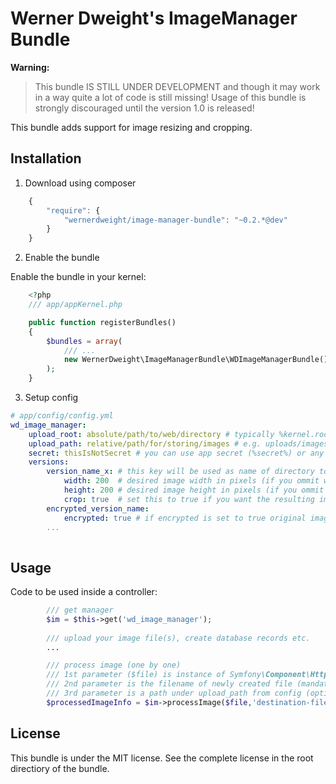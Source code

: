 Werner Dweight's ImageManager Bundle
====================================

**Warning:**

> This bundle IS STILL UNDER DEVELOPMENT and though it may work in a way
> quite a lot of code is still missing! Usage of this bundle is strongly
> discouraged until the version 1.0 is released!

This bundle adds support for image resizing and cropping.

Installation
------------

1) Download using composer

```js
	{
	    "require": {
	        "wernerdweight/image-manager-bundle": "~0.2.*@dev"
	    }
	}
```

2) Enable the bundle

Enable the bundle in your kernel:

```php
	<?php
	/// app/appKernel.php

	public function registerBundles()
	{
    	$bundles = array(
        	/// ...
        	new WernerDweight\ImageManagerBundle\WDImageManagerBundle(),
    	);
	}
```

3) Setup config

```yml
# app/config/config.yml
wd_image_manager:
    upload_root: absolute/path/to/web/directory # typically %kernel.root_dir%/../web
    upload_path: relative/path/for/storing/images # e.g. uploads/images
    secret: thisIsNotSecret # you can use app secret (%secret%) or any other custom secret (needed for encryption)
    versions:
        version_name_x:	# this key will be used as name of directory to where this version of images will be saved
            width: 200	# desired image width in pixels (if you ommit width or height image will keep its original dimensions)
            height: 200 # desired image height in pixels (if you ommit width or height image will keep its original dimensions)
            crop: true	# set this to true if you want the resulting image to have EXACTLY the dimensions specified (default false)
        encrypted_version_name:
            encrypted: true	# if encrypted is set to true original image will be saved encrypted (intended for image download restrictions)
        ...
            
```

Usage
-----

Code to be used inside a controller:
```php
		/// get manager
		$im = $this->get('wd_image_manager');
		
		/// upload your image file(s), create database records etc.
		...

		/// process image (one by one)
		/// 1st parameter ($file) is instance of Symfony\Component\HttpFoundation\File\UploadedFile (mandatory)
		/// 2nd parameter is the filename of newly created file (mandatory)
		/// 3rd parameter is a path under upload_path from config (optional)
		$processedImageInfo = $im->processImage($file,'destination-filename.ext','/optional/subpath');

```

License
-------
This bundle is under the MIT license. See the complete license in the root directiory of the bundle.
